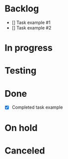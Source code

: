 # Backlog

- [] Task example #1
- [] Task example #2

# In progress

# Testing

# Done

- [x] Completed task example

# On hold

# Canceled
